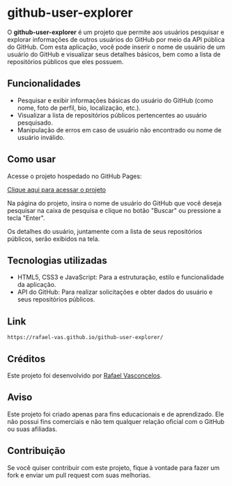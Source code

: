 # github-user-explorer

O **github-user-explorer** é um projeto que permite aos usuários pesquisar e explorar informações de outros usuários do GitHub por meio da API pública do GitHub. Com esta aplicação, você pode inserir o nome de usuário de um usuário do GitHub e visualizar seus detalhes básicos, bem como a lista de repositórios públicos que eles possuem.

## Funcionalidades

- Pesquisar e exibir informações básicas do usuário do GitHub (como nome, foto de perfil, bio, localização, etc.).
- Visualizar a lista de repositórios públicos pertencentes ao usuário pesquisado.
- Manipulação de erros em caso de usuário não encontrado ou nome de usuário inválido.

## Como usar

Acesse o projeto hospedado no GitHub Pages:

[Clique aqui para acessar o projeto](https://rafael-vas.github.io/github-user-explorer/)

Na página do projeto, insira o nome de usuário do GitHub que você deseja pesquisar na caixa de pesquisa e clique no botão "Buscar" ou pressione a tecla "Enter".

Os detalhes do usuário, juntamente com a lista de seus repositórios públicos, serão exibidos na tela.

## Tecnologias utilizadas

- HTML5, CSS3 e JavaScript: Para a estruturação, estilo e funcionalidade da aplicação.
- API do GitHub: Para realizar solicitações e obter dados do usuário e seus repositórios públicos.

## Link
```
https://rafael-vas.github.io/github-user-explorer/
```

## Créditos

Este projeto foi desenvolvido por [Rafael Vasconcelos](https://github.com/rafael-vas).

## Aviso

Este projeto foi criado apenas para fins educacionais e de aprendizado. Ele não possui fins comerciais e não tem qualquer relação oficial com o GitHub ou suas afiliadas.

## Contribuição

Se você quiser contribuir com este projeto, fique à vontade para fazer um fork e enviar um pull request com suas melhorias.
